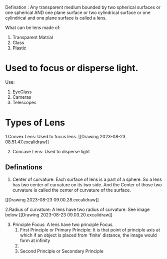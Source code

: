 Defination : Any transparent medium bounded by two spherical surfaces or one spherical AND one plane surface or two cylindrical surface or one cylindrical and one plane surface is called a lens.

What can be lens made of:
1. Transparent Matrial
2. Glass
3. Plastic
# Used to focus or disperse light.

Use:
1. EyeGlass
2. Cameras
3. Telescopes

# Types of Lens

1.Convex Lens: Used to focus lens.
[[Drawing 2023-08-23 08.51.47.excalidraw]] 

2. Concave Lens: Used to disperse light

## Definations
1. Center of curvature: Each surface of lens is a part of a sphere. So a lens has two center of curvature on its two side. And the Center of those two curvature is called the center of curvature of the surface.

[[Drawing 2023-08-23 09.00.28.excalidraw]]

2.Radius of curvature: A lens have two radius of curvature. See image below
[[Drawing 2023-08-23 09.03.20.excalidraw]]

3. Principle Focus:  A lens have two principle Focus.
	1. First Principle or Primary Principle: It is that point of principle axis at which if an object is placed from 'finite' distance, the image would form at infinity
	2. 
	3. Second Principle or Secondary Principle 
	
